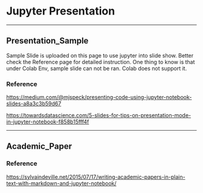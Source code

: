 # Jupyter Presentation

----
## Presentation_Sample
Sample Slide is uploaded on this page to use jupyter into slide show. Better check the Reference page for detailed instruction. One thing to know is that under Colab Env, sample slide can not be ran. Colab does not support it.

### Reference

https://medium.com/@mjspeck/presenting-code-using-jupyter-notebook-slides-a8a3c3b59d67

https://towardsdatascience.com/5-slides-for-tips-on-presentation-mode-in-jupyter-notebook-f858b15fff4f

----
## Academic_Paper

### Reference

https://sylvaindeville.net/2015/07/17/writing-academic-papers-in-plain-text-with-markdown-and-jupyter-notebook/
